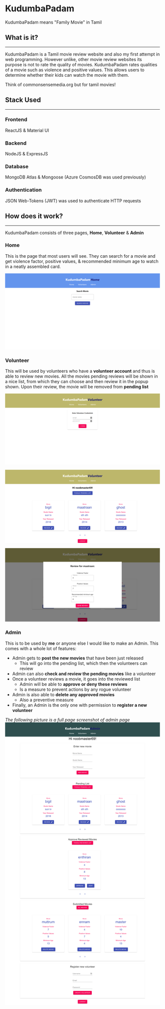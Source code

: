 # KudumbaPadam
KudumbaPadam means "Family Movie" in Tamil


## What is it?
***
KudumbaPadam is a Tamil movie review website and also my first attempt in web programming. However unlike, other movie review websites its purpose is not to rate the quality of movies. KudumbaPadam rates qualities of a movie such as violence and positive values. This allows users to determine whether their kids can watch the movie with them.

Think of commonsensemedia.org but for tamil movies!


## Stack Used
***
### **Frontend**  
ReactJS & Material UI
### **Backend**
NodeJS & ExpressJS
### **Database**
MongoDB Atlas & Mongoose (Azure CosmosDB was used previously)
### **Authentication**
JSON Web-Tokens (JWT) was used to authenticate HTTP requests 


## How does it work?
***
KudumbaPadam consists of three pages, **Home**, **Volunteer** & **Admin**

### Home
This is the page that most users will see. They can search for a movie and get violence factor, positive values, & recommended minimum age to watch in a neatly assembled card.

![Picture of Home Page](https://github.com/ArunBeCoding/KudumbaPadam/blob/master/ReadMePics/KudumbaPadam-home.png)

### Volunteer
This will be used by volunteers who have a **volunteer account** and thus is able to review new movies. All the movies pending reviews will be shown in a nice list, from which they can choose and then review it in the popup shown. Upon their review, the movie will be removed from **pending list**

![Picture of volunteer login page](https://github.com/ArunBeCoding/KudumbaPadam/blob/master/ReadMePics/KudumbaPadam-vol-login.png)

![Picture of volunteer page](https://github.com/ArunBeCoding/KudumbaPadam/blob/master/ReadMePics/KudumaPadam-vol-list.png)

![Picture of movie review form](https://github.com/ArunBeCoding/KudumbaPadam/blob/master/ReadMePics/KudumbaPadam-vol-form.png)

### Admin
This is to be used by **me** or anyone else I would like to make an Admin. This comes with a whole lot of features: 
- Admin gets to **post the new movies** that have been just released 
    - This will go into the pending list, which then the volunteers can review
- Admin can also **check and review the pending movies** like a volunteer
- Once a volunteer reviews a movie, it goes into the reviewed list
    - Admin will be able to **approve or deny these reviews**
    - Is a measure to prevent actions by any rogue volunteer
- Admin is also able to **delete any approved movies** 
    - Also a preventive measure
- Finally, an Admin is the only one with permission to **register a new volunteer**

*The following picture is a full page screenshot of admin page*
![Picture of Admin page](https://github.com/ArunBeCoding/KudumbaPadam/blob/master/ReadMePics/KudumbaPadam-admin.png)
